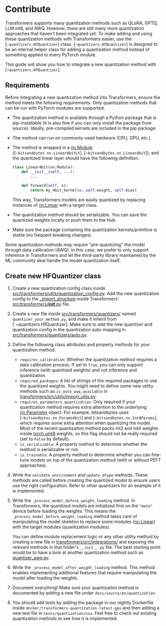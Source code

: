 <!--Copyright 2024 The HuggingFace Team. All rights reserved.

Licensed under the Apache License, Version 2.0 (the "License"); you may not use this file except in compliance with
the License. You may obtain a copy of the License at

http://www.apache.org/licenses/LICENSE-2.0

Unless required by applicable law or agreed to in writing, software distributed under the License is distributed on
an "AS IS" BASIS, WITHOUT WARRANTIES OR CONDITIONS OF ANY KIND, either express or implied. See the License for the
specific language governing permissions and limitations under the License.

⚠️ Note that this file is in Markdown but contain specific syntax for our doc-builder (similar to MDX) that may not be
rendered properly in your Markdown viewer.

-->

# Contribute

Transformers supports many quantization methods such as QLoRA, GPTQ, LLM.int8, and AWQ. However, there are still many more quantization approaches that haven't been integrated yet. To make adding and using these quantization methods with Transformers easier, use the [`~quantizers.HfQuantizer`] class.  [`~quantizers.HfQuantizer`] is designed to be an internal helper class for adding a quantization method instead of something applied to every PyTorch module.

This guide will show you how to integrate a new quantization method with [`~quantizers.HfQuantizer`].

## Requirements

Before integrating a new quantization method into Transformers, ensure the method meets the following requirements. Only quantization methods that can be run with PyTorch modules are supported.

- The quantization method is available through a Python package that is pip-installable (it is also fine if you can only install the package from source). Ideally, pre-compiled kernels are included in the pip package.
- The method can run on commonly-used hardware (CPU, GPU, etc.).
- The method is wrapped in a [nn.Module](https://pytorch.org/docs/stable/generated/torch.nn.Module.html) ([`~bitsandbytes.nn.Linear8bitLt`], [`~bitsandbytes.nn.Linear4bit`]), and the quantized linear layer should have the following definition.

    ```py
    class Linear4bit(nn.Module):
        def __init__(self, ...):
            ...
        
        def forward(self, x):
            return my_4bit_kernel(x, self.weight, self.bias)
    ```

    This way, Transformers models are easily quantized by replacing instances of [nn.Linear](https://pytorch.org/docs/stable/generated/torch.nn.Linear.html) with a target class.

- The quantization method should be serializable. You can save the quantized weights locally or push them to the Hub.
- Make sure the package containing the quantization kernels/primitive is stable (no frequent breaking changes).

Some quantization methods may require "pre-quantizing" the model through data calibration (AWQ). In this case, we prefer to only support inference in Transformers and let the third-party library maintained by the ML community deal handle the model quantization itself.

## Create new HFQuantizer class

1. Create a new quantization config class inside [src/transformers/utils/quantization_config.py](https://github.com/huggingface/transformers/blob/abbffc4525566a48a9733639797c812301218b83/src/transformers/utils/quantization_config.py). Add the new quantization config to the [_import_structure](https://github.com/huggingface/transformers/blob/abbffc4525566a48a9733639797c812301218b83/src/transformers/__init__.py#L1088) inside Transformers' [src/transformers/__init__.py](https://github.com/huggingface/transformers/blob/abbffc4525566a48a9733639797c812301218b83/src/transformers/__init__.py) file.

2. Create a new file inside [src/transformers/quantizers/](https://github.com/huggingface/transformers/tree/abbffc4525566a48a9733639797c812301218b83/src/transformers/quantizers) named `quantizer_your_method.py`, and make it inherit from [`~quantizers.HfQuantizer]. Make sure to add the new quantizer and quantization config in the quantization auto-mapping in [src/transformers/quantizers/auto.py](https://github.com/huggingface/transformers/blob/abbffc4525566a48a9733639797c812301218b83/src/transformers/quantizers/auto.py).

3. Define the following class attributes and property methods for your quantization method.

    - `requires_calibration`: Whether the quantization method requires a data calibration process. If set to `True`, you can only support inference (with quantized weights) and not inference and quantization.
    - `required_packages`: A list of strings of the required packages to use the quantized weights. You might need to define some new utility methods such as `is_auto_awq_available` in [transformers/src/utils/import_utils.py](https://github.com/huggingface/transformers/blob/abbffc4525566a48a9733639797c812301218b83/src/transformers/utils/import_utils.py).
    - `requires_parameters_quantization`: Only required if your quantization method requires extra attention to the underlying [nn.Parameter](https://pytorch.org/docs/stable/generated/torch.nn.parameter.Parameter.html) object. For example, bitsandbytes uses [`~bitsandbytes.nn.Params4bit`] and [`~bitsandbytes.nn.Int8Params`], which requires some extra attention when quantizing the model. Most of the recent quantization method packs int2 and int4 weights inside [torch.uint8](https://pytorch.org/docs/stable/tensors.html) weights, so this flag should not be really required (set to `False` by default).
    - `is_serializable`: A property method to determine whether the method is serializable or not.
    - `is_trainable`:  A property method to determine whether you can fine-tune models on top of the quantization method (with or without PEFT approaches).

4. Write the `validate_environment` and `update_dtype` methods. These methods are called before creating the quantized model to ensure users use the right configuration. Refer to other quantizers for an example of it is implemented.

5. Write the `_process_model_before_weight_loading` method. In Transformers, the quantized models are initialized first on the `"meta"` device before loading the weights. This means the `_process_model_before_weight_loading` method takes care of manipulating the model skeleton to replace some modules ([nn.Linear](https://pytorch.org/docs/stable/generated/torch.nn.Linear.html)) with the target modules (quantization modules).

    You can define module replacement logic or any other utility method by creating a new file in [transformers/src/integrations/](https://github.com/huggingface/transformers/tree/abbffc4525566a48a9733639797c812301218b83/src/transformers/integrations) and exposing the relevant methods in that folder's `__init__.py` file. The best starting point would be to have a look at another quantization method such as [quantizer_awq.py](https://github.com/huggingface/transformers/blob/abbffc4525566a48a9733639797c812301218b83/src/transformers/quantizers/quantizer_awq.py).

6. Write the `_process_model_after_weight_loading` method. This method enables implementing additional features that require manipulating the model after loading the weights.

7. Document everything! Make sure your quantization method is documented by adding a new file under `docs/source/en/quantization`.

8. You should add tests by adding the package in our nightly Dockerfile inside `docker/transformers-quantization-latest-gpu` and then adding a new test file in `tests/quantization/xxx`. Feel free to check out existing quantization methods to see how it is implemented.
